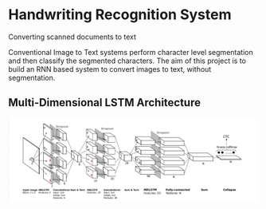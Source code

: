 # Handwriting Recognition System
Converting scanned documents to text

Conventional Image to Text systems perform character level segmentation and then classify the segmented characters.
The aim of this project is to build an RNN based system to convert images to text, without segmentation.  

## Multi-Dimensional LSTM Architecture

![MDLSTM Architecture](./images/mdlstm.png)